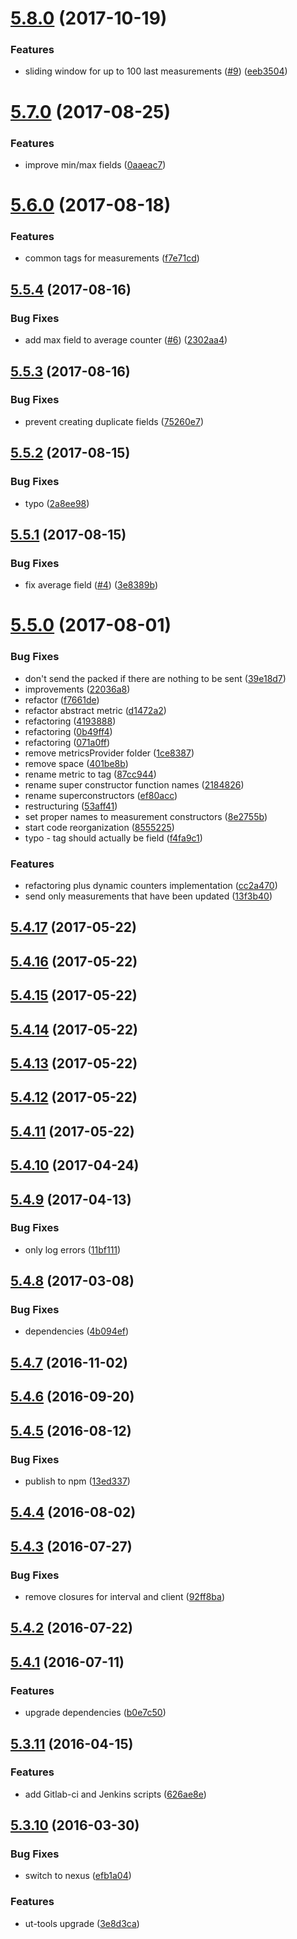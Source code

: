 <a name="5.8.0"></a>
# [5.8.0](https://github.com/softwaregroup-bg/ut-port-performance/compare/v5.7.0...v5.8.0) (2017-10-19)


### Features

* sliding window for up to 100 last measurements ([#9](https://github.com/softwaregroup-bg/ut-port-performance/issues/9)) ([eeb3504](https://github.com/softwaregroup-bg/ut-port-performance/commit/eeb3504))



<a name="5.7.0"></a>
# [5.7.0](https://github.com/softwaregroup-bg/ut-port-performance/compare/v5.6.0...v5.7.0) (2017-08-25)


### Features

* improve min/max fields ([0aaeac7](https://github.com/softwaregroup-bg/ut-port-performance/commit/0aaeac7))



<a name="5.6.0"></a>
# [5.6.0](https://github.com/softwaregroup-bg/ut-port-performance/compare/v5.5.4...v5.6.0) (2017-08-18)


### Features

* common tags for measurements ([f7e71cd](https://github.com/softwaregroup-bg/ut-port-performance/commit/f7e71cd))



<a name="5.5.4"></a>
## [5.5.4](https://github.com/softwaregroup-bg/ut-port-performance/compare/v5.5.3...v5.5.4) (2017-08-16)


### Bug Fixes

* add max field to average counter ([#6](https://github.com/softwaregroup-bg/ut-port-performance/issues/6)) ([2302aa4](https://github.com/softwaregroup-bg/ut-port-performance/commit/2302aa4))



<a name="5.5.3"></a>
## [5.5.3](https://github.com/softwaregroup-bg/ut-port-performance/compare/v5.5.2...v5.5.3) (2017-08-16)


### Bug Fixes

* prevent creating duplicate fields ([75260e7](https://github.com/softwaregroup-bg/ut-port-performance/commit/75260e7))



<a name="5.5.2"></a>
## [5.5.2](https://github.com/softwaregroup-bg/ut-port-performance/compare/v5.5.1...v5.5.2) (2017-08-15)


### Bug Fixes

* typo ([2a8ee98](https://github.com/softwaregroup-bg/ut-port-performance/commit/2a8ee98))



<a name="5.5.1"></a>
## [5.5.1](https://github.com/softwaregroup-bg/ut-port-performance/compare/v5.5.0...v5.5.1) (2017-08-15)


### Bug Fixes

* fix average field ([#4](https://github.com/softwaregroup-bg/ut-port-performance/issues/4)) ([3e8389b](https://github.com/softwaregroup-bg/ut-port-performance/commit/3e8389b))



<a name="5.5.0"></a>
# [5.5.0](https://github.com/softwaregroup-bg/ut-port-performance/compare/v5.4.17...v5.5.0) (2017-08-01)


### Bug Fixes

* don't send the packed if there are nothing to be sent ([39e18d7](https://github.com/softwaregroup-bg/ut-port-performance/commit/39e18d7))
* improvements ([22036a8](https://github.com/softwaregroup-bg/ut-port-performance/commit/22036a8))
* refactor ([f7661de](https://github.com/softwaregroup-bg/ut-port-performance/commit/f7661de))
* refactor abstract metric ([d1472a2](https://github.com/softwaregroup-bg/ut-port-performance/commit/d1472a2))
* refactoring ([4193888](https://github.com/softwaregroup-bg/ut-port-performance/commit/4193888))
* refactoring ([0b49ff4](https://github.com/softwaregroup-bg/ut-port-performance/commit/0b49ff4))
* refactoring ([071a0ff](https://github.com/softwaregroup-bg/ut-port-performance/commit/071a0ff))
* remove metricsProvider folder ([1ce8387](https://github.com/softwaregroup-bg/ut-port-performance/commit/1ce8387))
* remove space ([401be8b](https://github.com/softwaregroup-bg/ut-port-performance/commit/401be8b))
* rename metric to tag ([87cc944](https://github.com/softwaregroup-bg/ut-port-performance/commit/87cc944))
* rename super constructor function names ([2184826](https://github.com/softwaregroup-bg/ut-port-performance/commit/2184826))
* rename superconstructors ([ef80acc](https://github.com/softwaregroup-bg/ut-port-performance/commit/ef80acc))
* restructuring ([53aff41](https://github.com/softwaregroup-bg/ut-port-performance/commit/53aff41))
* set proper names to measurement constructors ([8e2755b](https://github.com/softwaregroup-bg/ut-port-performance/commit/8e2755b))
* start code reorganization ([8555225](https://github.com/softwaregroup-bg/ut-port-performance/commit/8555225))
* typo - tag should actually be field ([f4fa9c1](https://github.com/softwaregroup-bg/ut-port-performance/commit/f4fa9c1))


### Features

* refactoring plus dynamic counters implementation ([cc2a470](https://github.com/softwaregroup-bg/ut-port-performance/commit/cc2a470))
* send only measurements that have been updated ([13f3b40](https://github.com/softwaregroup-bg/ut-port-performance/commit/13f3b40))



<a name="5.4.17"></a>
## [5.4.17](https://github.com/softwaregroup-bg/ut-port-performance/compare/v5.4.16...v5.4.17) (2017-05-22)



<a name="5.4.16"></a>
## [5.4.16](https://github.com/softwaregroup-bg/ut-port-performance/compare/v5.4.15...v5.4.16) (2017-05-22)



<a name="5.4.15"></a>
## [5.4.15](https://github.com/softwaregroup-bg/ut-port-performance/compare/v5.4.14...v5.4.15) (2017-05-22)



<a name="5.4.14"></a>
## [5.4.14](https://github.com/softwaregroup-bg/ut-port-performance/compare/v5.4.13...v5.4.14) (2017-05-22)



<a name="5.4.13"></a>
## [5.4.13](https://github.com/softwaregroup-bg/ut-port-performance/compare/v5.4.12...v5.4.13) (2017-05-22)



<a name="5.4.12"></a>
## [5.4.12](https://github.com/softwaregroup-bg/ut-port-performance/compare/v5.4.11...v5.4.12) (2017-05-22)



<a name="5.4.11"></a>
## [5.4.11](https://github.com/softwaregroup-bg/ut-port-performance/compare/v5.4.10...v5.4.11) (2017-05-22)



<a name="5.4.10"></a>
## [5.4.10](https://github.com/softwaregroup-bg/ut-port-performance/compare/v5.4.9...v5.4.10) (2017-04-24)



<a name="5.4.9"></a>
## [5.4.9](https://github.com/softwaregroup-bg/ut-port-performance/compare/v5.4.8...v5.4.9) (2017-04-13)


### Bug Fixes

* only log errors ([11bf111](https://github.com/softwaregroup-bg/ut-port-performance/commit/11bf111))



<a name="5.4.8"></a>
## [5.4.8](https://github.com/softwaregroup-bg/ut-port-performance/compare/v5.4.7...v5.4.8) (2017-03-08)


### Bug Fixes

* dependencies ([4b094ef](https://github.com/softwaregroup-bg/ut-port-performance/commit/4b094ef))



<a name="5.4.7"></a>
## [5.4.7](https://github.com/softwaregroup-bg/ut-port-performance/compare/v5.4.6...v5.4.7) (2016-11-02)



<a name="5.4.6"></a>
## [5.4.6](https://github.com/softwaregroup-bg/ut-port-performance/compare/v5.4.5...v5.4.6) (2016-09-20)



<a name="5.4.5"></a>
## [5.4.5](https://github.com/softwaregroup-bg/ut-port-performance/compare/v5.4.4...v5.4.5) (2016-08-12)


### Bug Fixes

* publish to npm ([13ed337](https://github.com/softwaregroup-bg/ut-port-performance/commit/13ed337))



<a name="5.4.4"></a>
## [5.4.4](https://git.softwaregroup-bg.com/ut5/ut-port-performance/compare/v5.4.3...v5.4.4) (2016-08-02)



<a name="5.4.3"></a>
## [5.4.3](https://git.softwaregroup-bg.com/ut5/ut-port-performance/compare/v5.4.2...v5.4.3) (2016-07-27)


### Bug Fixes

* remove closures for interval and client ([92ff8ba](https://git.softwaregroup-bg.com/ut5/ut-port-performance/commit/92ff8ba))



<a name="5.4.2"></a>
## [5.4.2](https://git.softwaregroup-bg.com/ut5/ut-port-performance/compare/v5.4.1...v5.4.2) (2016-07-22)



<a name="5.4.1"></a>
## [5.4.1](https://git.softwaregroup-bg.com/ut5/ut-port-performance/compare/v5.3.11...v5.4.1) (2016-07-11)


### Features

* upgrade dependencies ([b0e7c50](https://git.softwaregroup-bg.com/ut5/ut-port-performance/commit/b0e7c50))



<a name="5.3.11"></a>
## [5.3.11](https://git.softwaregroup-bg.com/ut5/ut-port-performance/compare/v5.3.10...v5.3.11) (2016-04-15)


### Features

* add Gitlab-ci and Jenkins scripts ([626ae8e](https://git.softwaregroup-bg.com/ut5/ut-port-performance/commit/626ae8e))



<a name="5.3.10"></a>
## [5.3.10](https://git.softwaregroup-bg.com/ut5/ut-port-performance/compare/v5.3.8...v5.3.10) (2016-03-30)


### Bug Fixes

* switch to nexus ([efb1a04](https://git.softwaregroup-bg.com/ut5/ut-port-performance/commit/efb1a04))

### Features

* ut-tools upgrade ([3e8d3ca](https://git.softwaregroup-bg.com/ut5/ut-port-performance/commit/3e8d3ca))




